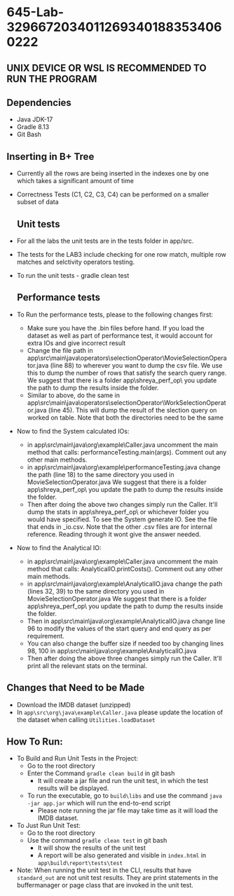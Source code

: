 # 645-Lab-32966720340112693401883534060222

## UNIX DEVICE OR WSL IS RECOMMENDED TO RUN THE PROGRAM

## Dependencies
- Java JDK-17
- Gradle 8.13
- Git Bash

## Inserting in B+ Tree
- Currently all the rows are being inserted in the indexes one by one which takes a significant amount of time
- Correctness Tests (C1, C2, C3, C4) can be performed on a smaller subset of data

  ## Unit tests
- For all the labs the unit tests are in the tests folder in app/src.
- The tests for the LAB3 include checking for one row match, multiple row matches and selctivity operators testing.
- To run the unit tests - gradle clean test

  ## Performance tests
- To Run the performance tests, please to the following changes first:
  - Make sure you have the .bin files before hand. If you load the dataset as well as part of performance test, it would account for extra IOs and give incorrect result
  - Change the file path in app\src\main\java\operators\selectionOperator\MovieSelectionOperator.java (line 88) to wherever you want to dump the csv file. We use this to dump the number of rows that satisfy the search query range. We suggest that there is a folder app\shreya_perf_op\ you update the path to dump the results inside the folder.
  - Similar to above, do the same in app\src\main\java\operators\selectionOperator\WorkSelectionOperator.java (line 45). This will dump the result of the slection query on worked on table. Note that both the directories need to be the same
- Now to find the System calculated IOs:
  - in app\src\main\java\org\example\Caller.java uncomment the main method that calls: performanceTesting.main(args). Comment out any other main methods.
  - in app\src\main\java\org\example\performanceTesting.java change the path (line 18) to the same directory you used in MovieSelectionOperator.java We suggest that there is a folder app\shreya_perf_op\ you update the path to dump the results inside the folder.
  - Then after doing the above two changes simply run the Caller. It'll dump the stats in app\shreya_perf_op\ or whichever folder you would have specified. To see the System generate IO. See the file that ends in _io.csv. Note that the other .csv files are for internal reference. Reading through it wont give the answer needed.
- Now to find the Analytical IO:
  - in app\src\main\java\org\example\Caller.java uncomment the main method that calls: AnalyticalIO.printCosts(). Comment out any other main methods.
  - in app\src\main\java\org\example\AnalyticalIO.java change the path (lines 32, 39) to the same directory you used in MovieSelectionOperator.java We suggest that there is a folder app\shreya_perf_op\ you update the path to dump the results inside the folder.
  - Then in app\src\main\java\org\example\AnalyticalIO.java change line 96 to modify the values of the start query and end query as per requirement.
  - You can also change the buffer size if needed too by changing lines 98, 100 in app\src\main\java\org\example\AnalyticalIO.java
  - Then after doing the above three changes simply run the Caller. It'll print all the relevant stats on the terminal.


## Changes that Need to be Made
- Download the IMDB dataset (unzipped)
- In `app\src\org\java\example\Caller.java` please update the location of the dataset when calling `Utilities.loadDataset`

## How To Run:
- To Build and Run Unit Tests in the Project:
  - Go to the root directory
  - Enter the Command `gradle clean build` in git bash
    - It will create a jar file and run the unit test, in which the test results will be displayed.
  - To run the executable, go to `build\libs` and use the command `java -jar app.jar` which will run the end-to-end script
    - Please note running the jar file may take time as it will load the IMDB dataset.
- To Just Run Unit Test:
  - Go to the root directory
  - Use the command `gradle clean test` in git bash
    - It will show the results of the unit test
    - A report will be also generated and visible in `index.html` in `app\build\report\tests\test`
- Note: When running the unit test in the CLI, results that have `standard_out` are not unit test results. They are print statements in the buffermanager or page class that are invoked in the unit test. 
      


